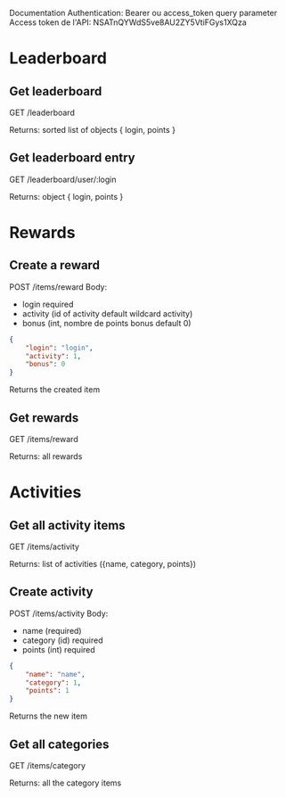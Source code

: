 Documentation
Authentication:
Bearer ou access_token query parameter
Access token de l'API: NSATnQYWdS5ve8AU2ZY5VtiFGys1XQza

# Leaderboard

## Get leaderboard

GET /leaderboard

Returns: sorted list of objects { login, points }

## Get leaderboard entry

GET /leaderboard/user/:login

Returns: object { login, points }

# Rewards

## Create a reward

POST /items/reward
Body:

-   login required
-   activity (id of activity default wildcard activity)
-   bonus (int, nombre de points bonus default 0)

```json
{
    "login": "login",
    "activity": 1,
    "bonus": 0
}
```

Returns the created item

## Get rewards

GET /items/reward

Returns: all rewards

# Activities

## Get all activity items

GET /items/activity

Returns: list of activities ({name, category, points})

## Create activity

POST /items/activity
Body:

-   name (required)
-   category (id) required
-   points (int) required

```json
{
    "name": "name",
    "category": 1,
    "points": 1
}
```

Returns the new item

## Get all categories

GET /items/category

Returns: all the category items
